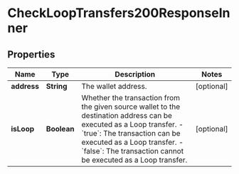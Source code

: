 

# CheckLoopTransfers200ResponseInner


## Properties

| Name | Type | Description | Notes |
|------------ | ------------- | ------------- | -------------|
|**address** | **String** | The wallet address. |  [optional] |
|**isLoop** | **Boolean** | Whether the transaction from the given source wallet to the destination address can be executed as a Loop transfer.  - &#x60;true&#x60;: The transaction can be executed as a Loop transfer. - &#x60;false&#x60;: The transaction cannot be executed as a Loop transfer.  |  [optional] |



